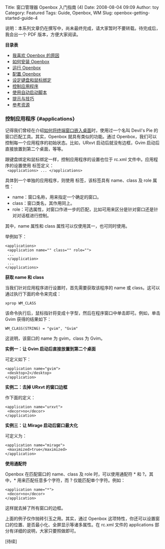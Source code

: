 Title: 窗口管理器 Openbox 入门指南 (4)
Date: 2008-08-04 09:09
Author: toy
Category: Featured
Tags: Guide, Openbox, WM
Slug: openbox-getting-started-guide-4

说明：本系列文章仍在撰写中，尚未最终完成，请大家暂时不要转载。待完成后，我会出一个
PDF 版本，方便大家阅读。

**目录表**

-   [我喜欢 Openbox
    的原因](http://linuxtoy.org/archives/openbox-getting-started-guide.html#reasons)
-   [如何安装
    Openbox](http://linuxtoy.org/archives/openbox-getting-started-guide.html#installation)
-   [运行
    Openbox](http://linuxtoy.org/archives/openbox-getting-started-guide.html#running)
-   [配置
    Openbox](http://linuxtoy.org/archives/openbox-getting-started-guide-2.html#configuration)
-   [设定键盘和鼠标绑定](http://linuxtoy.org/archives/openbox-getting-started-guide-3.html#bindings)
-   [控制应用程序](http://linuxtoy.org/archives/openbox-getting-started-guide-4.html#applications)
-   [使用自动启动脚本](http://linuxtoy.org/archives/openbox-getting-started-guide-5.html#autostart)
-   [提示与技巧](http://linuxtoy.org/archives/openbox-getting-started-guide-5.html#tips)
-   [参考资源](http://linuxtoy.org/archives/openbox-getting-started-guide-5.html#ref)

### 控制应用程序 {#applications}

记得我们曾经在介绍[如何将终端窗口嵌入桌面](http://linuxtoy.org/archives/embed-the-terminal-on-the-desktop.html)时，使用过一个名叫
Devil's Pie 的窗口匹配工具。其实，Openbox 就具有类似的功能。通过
Openbox，我们可以控制每一个应用程序的初始状态。比如，URxvt
启动后就没有边框，Gvim 启动后直接放置到第二个桌面，等等。

跟键盘绑定和鼠标绑定一样，控制应用程序的设置也位于 rc.xml
文件中。应用程序的设置使用 <applications> 标签定义：  
` <applications> ... </applications>`

具体到一个单独的应用程序，则使用 <application> 标签，该标签具有
name、class 及 role 属性：

-   name：窗口名称，用来指定一个确定的窗口。
-   class：窗口类名，其作用同上。
-   role：可选属性，对窗口作进一步的匹配，比如可用来区分是针对窗口还是针对对话框进行控制。

其中，name 属性和 class 属性可以仅使用其一，也可同时使用。

举例如下：


    <applications>
     <application name="" class="" role="">
     ...
     </application>
     ...
    </applications>

**获取 name 和 class**

当我们针对应用程序进行设置时，首先需要获取该程序的 name 或
class。这可以通过执行下面的命令来完成：

`xprop WM_CLASS`

该命令执行后，鼠标指针将变成十字型，然后在程序窗口中单击即可。例如，单击
Gvim 获得的结果如下：

`WM_CLASS(STRING) = "gvim", "Gvim"`

这说明，该窗口的 name 为 gvim，class 为 Gvim。

**实例一：让 Gvim 启动后直接放置到第二个桌面**

可定义如下：


    <application name="gvim">
     <desktop>2</desktop>
    </application>

**实例二：去掉 URxvt 的窗口边框**

作下面的定义：


    <application name="urxvt">
     <decor>no</decor>
    </application>

**实例三：让 Mirage 启动后窗口最大化**

可定义为：


    <application name="mirage">
     <maximized>true</maximized>
    </application>

**使用通配符**

Openbox 在匹配窗口的 name、class 及 role 时，可以使用通配符 * 和
?。其中，* 用来匹配任意多个字符，而 ? 仅能匹配单个字符。例如：


    <application name="*">
     <decor>no</decor>
    </application>

这样就去掉了所有窗口的边框。

上面的例子仅作抛砖引玉之用。其实，通过 Openbox
这项特性，你还可以设置窗口的位置、是否最小化、全屏显示等诸多属性。在
rc.xml 文件的 applications 部分有详细的说明，大家只要照做即可。

[待续]
